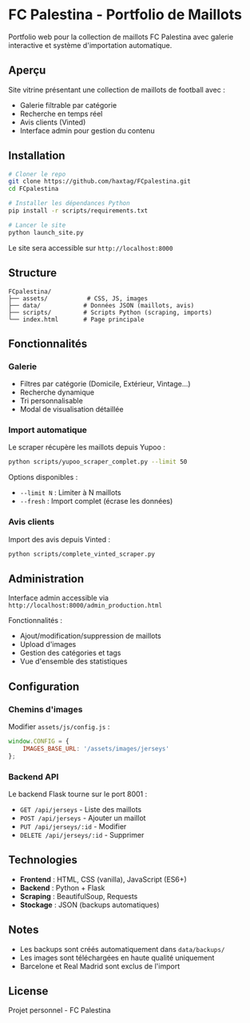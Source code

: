 ﻿# FC Palestina - Portfolio de Maillots

Portfolio web pour la collection de maillots FC Palestina avec galerie interactive et système d'importation automatique.

## Aperçu

Site vitrine présentant une collection de maillots de football avec :
- Galerie filtrable par catégorie
- Recherche en temps réel
- Avis clients (Vinted)
- Interface admin pour gestion du contenu

## Installation

```bash
# Cloner le repo
git clone https://github.com/haxtag/FCpalestina.git
cd FCpalestina

# Installer les dépendances Python
pip install -r scripts/requirements.txt

# Lancer le site
python launch_site.py
```

Le site sera accessible sur `http://localhost:8000`

## Structure

```
FCpalestina/
├── assets/           # CSS, JS, images
├── data/            # Données JSON (maillots, avis)
├── scripts/         # Scripts Python (scraping, imports)
└── index.html       # Page principale
```

## Fonctionnalités

### Galerie
- Filtres par catégorie (Domicile, Extérieur, Vintage...)
- Recherche dynamique
- Tri personnalisable
- Modal de visualisation détaillée

### Import automatique
Le scraper récupère les maillots depuis Yupoo :

```bash
python scripts/yupoo_scraper_complet.py --limit 50
```

Options disponibles :
- `--limit N` : Limiter à N maillots
- `--fresh` : Import complet (écrase les données)

### Avis clients
Import des avis depuis Vinted :

```bash
python scripts/complete_vinted_scraper.py
```

## Administration

Interface admin accessible via `http://localhost:8000/admin_production.html`

Fonctionnalités :
- Ajout/modification/suppression de maillots
- Upload d'images
- Gestion des catégories et tags
- Vue d'ensemble des statistiques

## Configuration

### Chemins d'images
Modifier `assets/js/config.js` :

```javascript
window.CONFIG = {
    IMAGES_BASE_URL: '/assets/images/jerseys'
};
```

### Backend API
Le backend Flask tourne sur le port 8001 :
- `GET /api/jerseys` - Liste des maillots
- `POST /api/jerseys` - Ajouter un maillot
- `PUT /api/jerseys/:id` - Modifier
- `DELETE /api/jerseys/:id` - Supprimer

## Technologies

- **Frontend** : HTML, CSS (vanilla), JavaScript (ES6+)
- **Backend** : Python + Flask
- **Scraping** : BeautifulSoup, Requests
- **Stockage** : JSON (backups automatiques)

## Notes

- Les backups sont créés automatiquement dans `data/backups/`
- Les images sont téléchargées en haute qualité uniquement
- Barcelone et Real Madrid sont exclus de l'import

## License

Projet personnel - FC Palestina
